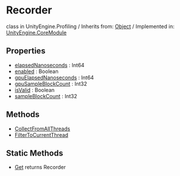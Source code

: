 # Recorder
class in UnityEngine.Profiling
 / Inherits from: <a href="https://docs.unity3d.com/6000.0/Documentation/ScriptReference/Object.html" target="_blank">Object</a> / Implemented in: <a href="https://docs.unity3d.com/6000.0/Documentation/ScriptReference/UnityEngine.CoreModule.html" target="_blank">UnityEngine.CoreModule</a>
## Properties
- <a href="https://docs.unity3d.com/6000.0/Documentation/ScriptReference/Recorder-elapsedNanoseconds.html" target="_blank">elapsedNanoseconds</a> : Int64
- <a href="https://docs.unity3d.com/6000.0/Documentation/ScriptReference/Recorder-enabled.html" target="_blank">enabled</a> : Boolean
- <a href="https://docs.unity3d.com/6000.0/Documentation/ScriptReference/Recorder-gpuElapsedNanoseconds.html" target="_blank">gpuElapsedNanoseconds</a> : Int64
- <a href="https://docs.unity3d.com/6000.0/Documentation/ScriptReference/Recorder-gpuSampleBlockCount.html" target="_blank">gpuSampleBlockCount</a> : Int32
- <a href="https://docs.unity3d.com/6000.0/Documentation/ScriptReference/Recorder-isValid.html" target="_blank">isValid</a> : Boolean
- <a href="https://docs.unity3d.com/6000.0/Documentation/ScriptReference/Recorder-sampleBlockCount.html" target="_blank">sampleBlockCount</a> : Int32
## Methods
- <a href="https://docs.unity3d.com/6000.0/Documentation/ScriptReference/Recorder.CollectFromAllThreads.html" target="_blank">CollectFromAllThreads</a>
- <a href="https://docs.unity3d.com/6000.0/Documentation/ScriptReference/Recorder.FilterToCurrentThread.html" target="_blank">FilterToCurrentThread</a>
## Static Methods
- <a href="https://docs.unity3d.com/6000.0/Documentation/ScriptReference/Recorder.Get.html" target="_blank">Get</a> returns Recorder
